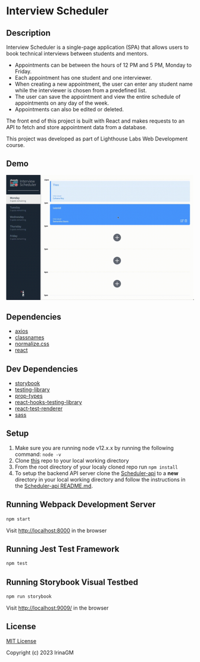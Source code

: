 # Interview Scheduler

## Description

Interview Scheduler is a single-page application (SPA) that allows users to book technical interviews between students and mentors.

- Appointments can be between the hours of 12 PM and 5 PM, Monday to Friday.
- Each appointment has one student and one interviewer.
- When creating a new appointment, the user can enter any student name while the interviewer is chosen from a predefined list.
- The user can save the appointment and view the entire schedule of appointments on any day of the week.
- Appointments can also be edited or deleted.

The front end of this project is built with React and makes requests to an API to fetch and store appointment data from a database.

This project was developed as part of Lighthouse Labs Web Development course.

## Demo

![Scheduler Demo](https://github.com/IrinaGM/scheduler/blob/update-readme-3/docs/Scheduler.gif)

## Dependencies

- [axios](https://www.npmjs.com/package/axios)
- [classnames](https://www.npmjs.com/package/classnames)
- [normalize.css](https://www.npmjs.com/package/normalize.css)
- [react](https://react.dev/learn/installation)

## Dev Dependencies

- [storybook](https://storybook.js.org/)
- [testing-library](https://testing-library.com/)
- [prop-types](https://www.npmjs.com/package/prop-types)
- [react-hooks-testing-library](https://github.com/testing-library/react-hooks-testing-library)
- [react-test-renderer](https://www.npmjs.com/package/react-test-renderer)
- [sass](https://sass-lang.com/)

## Setup

1. Make sure you are running node v12.x.x by running the following command: `node -v`
2. Clone [this](https://github.com/IrinaGM/scheduler) repo to your local working directory
3. From the root directory of your localy cloned repo run `npm install`
4. To setup the backend API server clone the [Scheduler-api](https://github.com/IrinaGM/scheduler-api) to a **new** directory in your local working directory and follow the instructions in the [Scheduler-api README.md](https://github.com/IrinaGM/scheduler-api#readme).

## Running Webpack Development Server

```sh
npm start
```

Visit [http://localhost:8000](http://localhost:8000) in the browser

## Running Jest Test Framework

```sh
npm test
```

## Running Storybook Visual Testbed

```sh
npm run storybook
```

Visit [http://localhost:9009/](http://localhost:9009/) in the browser

## License

[MIT License](https://choosealicense.com/licenses/mit/)

Copyright (c) 2023 IrinaGM
